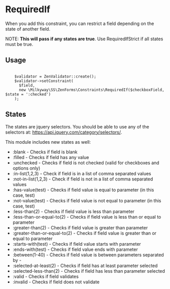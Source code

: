 RequiredIf
==========
When you add this constraint, you can restrict a field depending on the state of another field.

NOTE: **This will pass if any states are true**. Use RequiredIfStrict if all states must be true.

## Usage

```

    $validator = ZenValidator::create();
    $validator->setConstraint(
      $field, 
      new \Milkyway\SS\ZenForms\Constraints\RequiredIf($checkboxField, $state = ':checked')
    );

```

## States
The states are jquery selectors. You should be able to use any of the selectors at: https://api.jquery.com/category/selectors/.

This module includes new states as well:

* :blank - Checks if field is blank
* :filled - Checks if field has any value
* :unchecked - Checks if field is not checked (valid for checkboxes and options only)
* :in-list(1,2,3) - Check if field is in a list of comma separated values
* :not-in-list(1,2,3) - Check if field is not in a list of comma separated values
* :has-value(test) - Checks if field value is equal to parameter (in this case, test)
* :not-value(test) - Checks if field value is not equal to parameter (in this case, test)
* :less-than(2) - Checks if field value is less than parameter
* :less-than-or-equal-to(2) - Checks if field value is less than or equal to parameter
* :greater-than(2) - Checks if field value is greater than parameter
* :greater-than-or-equal-to(2) - Checks if field value is greater than or equal to parameter
* :starts-with(test) - Checks if field value starts with parameter
* :ends-with(test) - Checks if field value ends with parameter
* :between(1-40) - Checks if field value is between parameters separated by -
* :selected-at-least(2) - Checks if field has at least parameter selected
* :selected-less-than(2) - Checks if field has less than parameter selected
* :valid - Checks if field validates
* :invalid - Checks if field does not validate